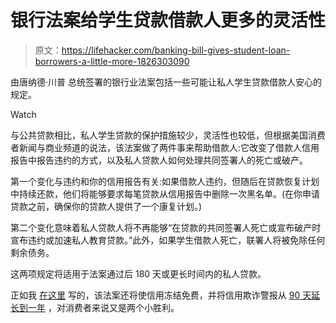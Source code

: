 # 银行法案给学生贷款借款人更多的灵活性

> 原文：<https://lifehacker.com/banking-bill-gives-student-loan-borrowers-a-little-more-1826303090>

由唐纳德·川普 总统签署的银行业法案包括一些可能让私人学生贷款借款人安心的规定。

Watch

与公共贷款相比，私人学生贷款的保护措施较少，灵活性也较低，但根据美国消费者新闻与商业频道的说法，该法案做了两件事来帮助借款人:它改变了借款人信用报告中报告违约的方式，以及私人贷款人如何处理共同签署人的死亡或破产。

第一个变化与违约和你的信用报告有关:如果借款人违约，但随后在贷款恢复计划中持续还款，他们将能够要求每笔贷款从信用报告中删除一次黑名单。(在你申请贷款之前，确保你的贷款人提供了一个康复计划。)

第二个变化意味着私人贷款人将不再能够“在贷款的共同签署人死亡或宣布破产时宣布违约或加速私人教育贷款。”此外，如果学生借款人死亡，联署人将被免除任何剩余债务。

这两项规定将适用于法案通过后 180 天或更长时间内的私人贷款。

正如我 [在这里](https://lifehacker.com/credit-freezes-are-about-to-become-free-1826260411) 写的，该法案还将使信用冻结免费，并将信用欺诈警报从 [90 天延长到一年](https://www.fool.com/investing/2018/05/23/banking-deregulation-just-passed-heres-what-you-ne.aspx) ，对消费者来说又是两个小胜利。